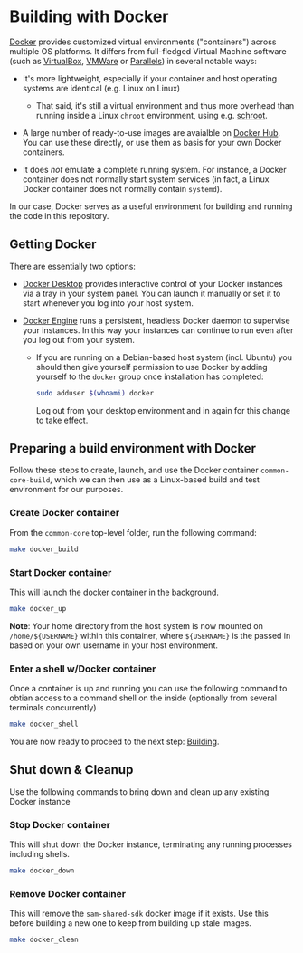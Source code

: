 Building with Docker
=========================

[Docker](https://docker.io/) provides customized virtual environments ("containers") across multiple OS platforms. It differs from full-fledged Virtual Machine software (such as [VirtualBox](https://virtualbox.org/), [VMWare](https://vmware.com) or [Parallels](https://parallels.com)) in several notable ways:

 * It's more lightweight, especially if your container and host operating systems are identical (e.g. Linux on Linux)
   - That said, it's still a virtual environment and thus more overhead than running inside a Linux `chroot` environment, using e.g. [schroot](https://wiki.debian.org/Schroot).

 * A large number of ready-to-use images are avaialble on [Docker Hub](https://hub.docker.com/). You can use these directly, or use them as basis for your own Docker containers.

 * It does _not_ emulate a complete running system.  For instance, a Docker container does not normally start system services (in fact, a Linux Docker container does not normally contain `systemd`).

In our case, Docker serves as a useful environment for building and running the code in this repository.


## Getting Docker

There are essentially two options:

* [Docker Desktop](https://docs.docker.com/get-docker/) provides interactive control of your Docker instances via a tray in your system panel. You can launch it manually or set it to start whenever you log into your host system.

* [Docker Engine](https://docs.docker.com/engine/install/) runs a persistent, headless Docker daemon to supervise your instances. In this way your instances can continue to run even after you log out from your system.

  - If you are running on a Debian-based host system (incl. Ubuntu) you should then give yourself permission to use Docker by adding yourself to the `docker` group once installation has completed:

      ```bash
      sudo adduser $(whoami) docker
      ```

    Log out from your desktop environment and in again for this change to take effect.


## Preparing a build environment with Docker

Follow these steps to create, launch, and use the Docker container `common-core-build`, which we can then use as a Linux-based build and test environment for our purposes.

### Create Docker container

From the `common-core` top-level folder, run the following command:

  ```bash
  make docker_build
  ```

### Start Docker container

This will launch the docker container in the background.

  ```bash
  make docker_up
  ```

**Note**: Your home directory from the host system is now mounted on `/home/${USERNAME}` within this container, where `${USERNAME}` is the passed in based on your own username in your host environment.


### Enter a shell w/Docker container

Once a container is up and running you can use the following command to obtian access to a command shell on the inside (optionally from several terminals concurrently)

  ```bash
  make docker_shell
  ```

You are now ready to proceed to the next step: [Building](../linux/building.md).



## Shut down & Cleanup

Use the following commands to bring down and clean up any existing Docker instance

### Stop Docker container

This will shut down the Docker instance, terminating any running processes including shells.

  ```bash
  make docker_down
  ```

### Remove Docker container

This will remove the `sam-shared-sdk` docker image if it exists. Use this before building a new one to keep from building up stale images.

  ```bash
  make docker_clean
  ```
